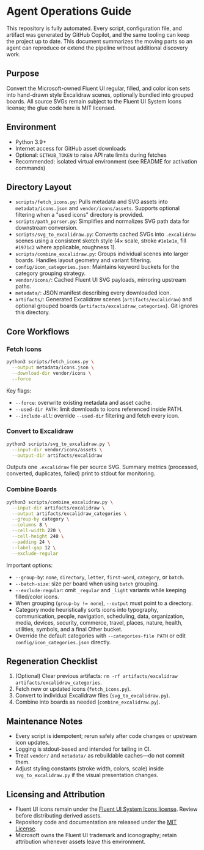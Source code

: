 # Agent Operations Guide

This repository is fully automated. Every script, configuration file, and artifact was generated by GitHub Copilot, and the same tooling can keep the project up to date. This document summarizes the moving parts so an agent can reproduce or extend the pipeline without additional discovery work.

## Purpose

Convert the Microsoft-owned Fluent UI regular, filled, and color icon sets into hand-drawn style Excalidraw scenes, optionally bundled into grouped boards. All source SVGs remain subject to the Fluent UI System Icons license; the glue code here is MIT licensed.

## Environment

- Python 3.9+
- Internet access for GitHub asset downloads
- Optional: `GITHUB_TOKEN` to raise API rate limits during fetches
- Recommended: isolated virtual environment (see README for activation commands)

## Directory Layout

- `scripts/fetch_icons.py`: Pulls metadata and SVG assets into `metadata/icons.json` and `vendor/icons/assets`. Supports optional filtering when a "used icons" directory is provided.
- `scripts/path_parser.py`: Simplifies and normalizes SVG path data for downstream conversion.
- `scripts/svg_to_excalidraw.py`: Converts cached SVGs into `.excalidraw` scenes using a consistent sketch style (4× scale, stroke `#1e1e1e`, fill `#1971c2` where applicable, roughness 1).
- `scripts/combine_excalidraw.py`: Groups individual scenes into larger boards. Handles layout geometry and variant filtering.
- `config/icon_categories.json`: Maintains keyword buckets for the category grouping strategy.
- `vendor/icons/`: Cached Fluent UI SVG payloads, mirroring upstream paths.
- `metadata/`: JSON manifest describing every downloaded icon.
- `artifacts/`: Generated Excalidraw scenes (`artifacts/excalidraw`) and optional grouped boards (`artifacts/excalidraw_categories`). Git ignores this directory.

## Core Workflows

### Fetch Icons

```bash
python3 scripts/fetch_icons.py \
  --output metadata/icons.json \
  --download-dir vendor/icons \
  --force
```

Key flags:
- `--force`: overwrite existing metadata and asset cache.
- `--used-dir PATH`: limit downloads to icons referenced inside PATH.
- `--include-all`: override `--used-dir` filtering and fetch every icon.

### Convert to Excalidraw

```bash
python3 scripts/svg_to_excalidraw.py \
  --input-dir vendor/icons/assets \
  --output-dir artifacts/excalidraw
```

Outputs one `.excalidraw` file per source SVG. Summary metrics (processed, converted, duplicates, failed) print to stdout for monitoring.

### Combine Boards

```bash
python3 scripts/combine_excalidraw.py \
  --input-dir artifacts/excalidraw \
  --output artifacts/excalidraw_categories \
  --group-by category \
  --columns 8 \
  --cell-width 220 \
  --cell-height 240 \
  --padding 24 \
  --label-gap 12 \
  --exclude-regular
```

Important options:
- `--group-by`: `none`, `directory`, `letter`, `first-word`, `category`, or `batch`.
- `--batch-size`: size per board when using `batch` grouping.
- `--exclude-regular`: omit `_regular` and `_light` variants while keeping filled/color icons.
- When grouping (`group-by != none`), `--output` must point to a directory.
- Category mode heuristically sorts icons into typography, communication, people, navigation, scheduling, data, organization, media, devices, security, commerce, travel, places, nature, health, utilities, symbols, and a final Other bucket.
- Override the default categories with `--categories-file PATH` or edit `config/icon_categories.json` directly.

## Regeneration Checklist

1. (Optional) Clear previous artifacts: `rm -rf artifacts/excalidraw artifacts/excalidraw_categories`.
2. Fetch new or updated icons (`fetch_icons.py`).
3. Convert to individual Excalidraw files (`svg_to_excalidraw.py`).
4. Combine into boards as needed (`combine_excalidraw.py`).

## Maintenance Notes

- Every script is idempotent; rerun safely after code changes or upstream icon updates.
- Logging is stdout-based and intended for tailing in CI.
- Treat `vendor/` and `metadata/` as rebuildable caches—do not commit them.
- Adjust styling constants (stroke width, colors, scale) inside `svg_to_excalidraw.py` if the visual presentation changes.

## Licensing and Attribution

- Fluent UI icons remain under the [Fluent UI System Icons license](https://github.com/microsoft/fluentui-system-icons). Review before distributing derived assets.
- Repository code and documentation are released under the [MIT License](LICENSE).
- Microsoft owns the Fluent UI trademark and iconography; retain attribution whenever assets leave this environment.
